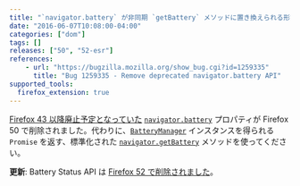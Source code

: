 ```yaml
---
title: "`navigator.battery` が非同期 `getBattery` メソッドに置き換えられる形で削除されました"
date: "2016-06-07T10:08:00-04:00"
categories: ["dom"]
tags: []
releases: ["50", "52-esr"]
references:
    - url: "https://bugzilla.mozilla.org/show_bug.cgi?id=1259335"
      title: "Bug 1259335 - Remove deprecated navigator.battery API"
supported_tools:
  firefox_extension: true
---
```

[Firefox 43 以降廃止予定となっていた](https://www.fxsitecompat.dev/ja/docs/2015/navigator-battery-has-been-deprecated-in-favour-of-async-getbattery-method/) [`navigator.battery`](https://developer.mozilla.org/docs/Web/API/Navigator/battery) プロパティが Firefox 50 で削除されました。代わりに、[`BatteryManager`](https://developer.mozilla.org/docs/Web/API/BatteryManager) インスタンスを得られる `Promise` を返す、標準化された [`navigator.getBattery`](https://developer.mozilla.org/docs/Web/API/Navigator/getBattery) メソッドを使ってください。

**更新**: Battery Status API は [Firefox 52 で削除されました](https://www.fxsitecompat.dev/ja/docs/2016/battery-status-api-has-been-removed/)。
